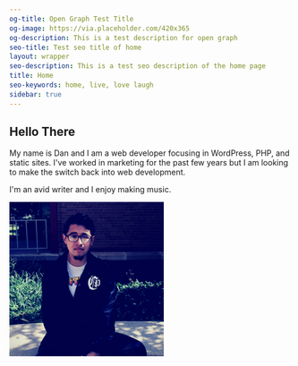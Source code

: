```yaml
---
og-title: Open Graph Test Title
og-image: https://via.placeholder.com/420x365
og-description: This is a test description for open graph
seo-title: Test seo title of home
layout: wrapper
seo-description: This is a test seo description of the home page
title: Home
seo-keywords: home, live, love laugh
sidebar: true
---
```

<section markdown="1"> 

## Hello There

My name is Dan and I am a web developer focusing in WordPress, PHP, and static sites. I've worked in marketing for the past few years but I am looking to make the switch back into web development.

I'm an avid writer and I enjoy making music. 

<img src="/assets/img/uploads/site/site_daniel.png" alt="A picture of me" class="img-fluid">

</section>